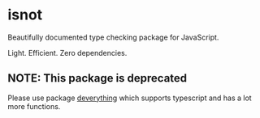 # isnot

Beautifully documented type checking package for JavaScript.

Light. Efficient. Zero dependencies.

## NOTE: This package is deprecated

Please use package [deverything](https://www.npmjs.com/package/deverything) which supports typescript and has a lot more functions.
